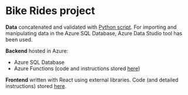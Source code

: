 # Bike Rides project
**Data** concatenated and validated with [Python script](https://github.com/YuliaKokorieva/bikes-project/blob/master/Data/data_validation.py). For importing and manipulating data in the Azure SQL Database, Azure Data Studio tool has been used.

**Backend** hosted in Azure:

 - Azure SQL Database
 - Azure Functions (code and instructions stored [here](https://github.com/YuliaKokorieva/bikes-project/tree/master/AzureFunctions))

**Frontend** written with React using external libraries.
Code (and detailed instructions) stored [here](https://github.com/YuliaKokorieva/bikes-project/tree/master/BikeRidesFront).
